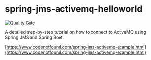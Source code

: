 # spring-jms-activemq-helloworld

[![Quality Gate](https://sonarcloud.io/api/badges/gate?key=com.codenotfound:spring-jms-activemq-helloworld)](https://sonarcloud.io/dashboard/index/com.codenotfound:spring-jms-activemq-helloworld)

A detailed step-by-step tutorial on how to connect to ActiveMQ using Spring JMS and Spring Boot.

[https://www.codenotfound.com/spring-jms-activemq-example.html](https://www.codenotfound.com/spring-jms-activemq-example.html)

